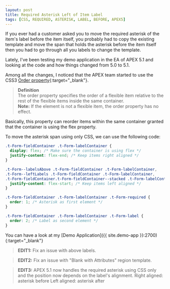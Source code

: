 ```yaml
---
layout: post
title: Required Asterisk Left of Item Label
tags: [CSS, REQUIRED, ASTERISK, LABEL, BEFORE, APEX5]
---
```


If you ever had a customer asked you to move the required asterisk of the item's label before the item itself, you probably had to copy the existing template and move the span that holds the asterisk before the item itself then you had to go through all you labels to change the template.

Lately, I've been testing my demo application in the EA of APEX 5.1 and looking at the code and how things changed from 5.0 to 5.1.

Among all the changes, I noticed that the APEX team started to use the CSS3 [Order property](http://www.w3schools.com/cssreF/css3_pr_order.asp){:target="_blank"}.

> **Definition**  
> The order property specifies the order of a flexible item relative to the rest of the flexible items inside the same container.  
> **Note:** If the element is not a flexible item, the order property has no effect.

Basically, this property can reorder items within the same container granted that the container is using the flex property.

To move the asterisk span using only CSS, we can use the following code: 
```css
.t-Form-fieldContainer .t-Form-labelContainer {
  display: flex; /* Make sure the container is using flex */
  justify-content: flex-end; /* Keep items right aligned */
}

.t-Form--labelsAbove .t-Form-fieldContainer .t-Form-labelContainer,
.t-Form--leftLabels .t-Form-fieldContainer .t-Form-labelContainer,
.t-Form-fieldContainer.t-Form-fieldContainer--stacked .t-Form-labelContainer {
  justify-content: flex-start; /* Keep items left aligned */
}

.t-Form-fieldContainer .t-Form-labelContainer .t-Form-required {
  order: 1; /* Asterisk as first element */
}

.t-Form-fieldContainer .t-Form-labelContainer .t-Form-label {
  order: 2; /* Label as second element */
}
```

You can have a look at my [Demo Application]({{ site.demo-app }}:2700){:target="_blank"}

> **EDIT1:** Fix an issue with above labels. 

> **EDIT2:** Fix an issue with "Blank with Attributes" region template.

> **EDIT3:** APEX 5.1 now handles the required asterisk using CSS only and the position now depends on the label's alignment.
> Right aligned: asterisk before
> Left aligned: asterisk after